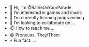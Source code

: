 - 👋 Hi, I’m @RaineOnYourParade
- 👀 I’m interested in games and music
- 🌱 I’m currently learning programming
- 💞️ I’m looking to collaborate on ...
- 📫 How to reach me ...
- 😄 Pronouns: They/Them
- ⚡ Fun fact: ...

<!---
RaineOnYourParade/RaineOnYourParade is a ✨ special ✨ repository because its `README.md` (this file) appears on your GitHub profile.
You can click the Preview link to take a look at your changes.
--->
